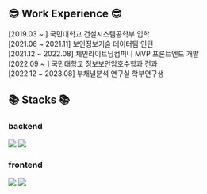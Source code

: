 ## 😎 Work Experience 😎

[2019.03 ~ ] 국민대학교 건설시스템공학부 입학 <br/>
[2021.06 ~ 2021.11] 보인정보기술 데이터팀 인턴 <br/>
[2021.12 ~ 2022.08] 체인라이트닝컴퍼니 MVP 프론트엔드 개발 <br/>
[2022.09 ~ ] 국민대학교 정보보안암호수학과 전과 <br/>
[2022.12 ~ 2023.08] 부채널분석 연구실 학부연구생 <br/>


## 📚 Stacks 📚

### backend
<img src="https://img.shields.io/badge/springboot-6DB33F?style=for-the-badge&logo=springboot&logoColor=white">
<img src="https://img.shields.io/badge/django-092E20?style=for-the-badge&logo=django&logoColor=white">

### frontend
<img src="https://img.shields.io/badge/react-61DAFB?style=for-the-badge&logo=react&logoColor=white">
<img src="https://img.shields.io/badge/flutter-02569B?style=for-the-badge&logo=flutter&logoColor=white">

